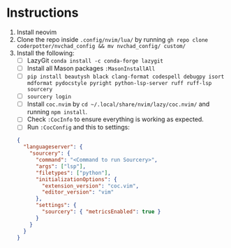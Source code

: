 # Instructions

1. Install neovim
2. Clone the repo inside `.config/nvim/lua/` by running
   `gh repo clone coderpotter/nvchad_config && mv nvchad_config/ custom/`
3. Install the following:
   - [ ] LazyGit `conda install -c conda-forge lazygit`
   - [ ] Install all Mason packages `:MasonInstallAll`
   - [ ] `pip install beautysh black clang-format codespell debugpy isort mdformat pydocstyle pyright python-lsp-server ruff ruff-lsp sourcery`
   - [ ] `sourcery login`
   - [ ] Install `coc.nvim` by `cd ~/.local/share/nvim/lazy/coc.nvim/` and
         running `npm install`.
   - [ ] Check `:CocInfo` to ensure everything is working as expected.
   - [ ] Run `:CocConfig` and this to settings:
   ```json
   {
     "languageserver": {
       "sourcery": {
         "command": "<Command to run Sourcery>",
         "args": ["lsp"],
         "filetypes": ["python"],
         "initializationOptions": {
           "extension_version": "coc.vim",
           "editor_version": "vim"
         },
         "settings": {
           "sourcery": { "metricsEnabled": true }
         }
       }
     }
   }
   ```
